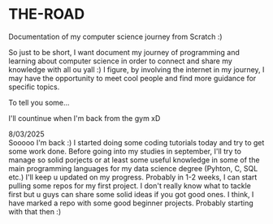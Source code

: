 # THE-ROAD
Documentation of my computer science journey from Scratch :)

So just to be short, I want document my journey of programming and learning about computer science in order to connect and share my knowledge with all ou yall :)
I figure, by involving the internet in my journey, I may have the opportunity to meet cool people and find more guidance for specific topics.

To tell you some...

I'll countinue when I'm back from the gym xD

8/03/2025 <br>
Sooooo I'm back :) I started doing some coding tutorials today and try to get some work done. Before going into my studies in september, I'll try to manage so solid porjects or at least some useful knowledge in some of the main programming languages for my data science degree (Pyhton, C, SQL etc.) 
I'll keep u updated on my progress.
Probably in 1-2 weeks, I can start pulling some repos for my first project. I don't really know what to tackle first but u guys can share some solid ideas if you got good ones.
I think, I have marked a repo with some good beginner projects. Probably starting with that then :)
